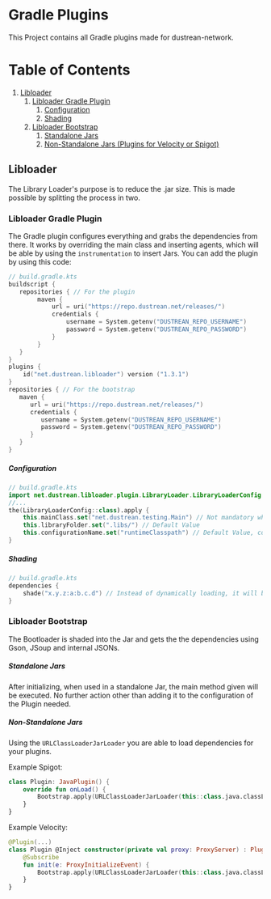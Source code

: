 # Gradle Plugins

This Project contains all Gradle plugins made for dustrean-network.

# Table of Contents

1. [Libloader](#libloader)
   1. [Libloader Gradle Plugin](#libloader-gradle-plugin)
      1. [Configuration](#configuration)
      2. [Shading](#shading)
   2. [Libloader Bootstrap](#libloader-bootstrap)
      1. [Standalone Jars](#standalone-jars)
      2. [Non-Standalone Jars (Plugins for Velocity or Spigot)](#non-standalone-jars)

## Libloader

The Library Loader's purpose is to reduce the .jar size.
This is made possible by splitting the process in two.

### Libloader Gradle Plugin

The Gradle plugin configures everything and grabs the dependencies from there.
It works by overriding the main class and inserting agents, which will be able by using the `instrumentation` to insert Jars.
You can add the plugin by using this code:

```kotlin
// build.gradle.kts
buildscript {
   repositories { // For the plugin
        maven { 
            url = uri("https://repo.dustrean.net/releases/")
            credentials {
                username = System.getenv("DUSTREAN_REPO_USERNAME")
                password = System.getenv("DUSTREAN_REPO_PASSWORD")
            }
        }
   }
}
plugins {
    id("net.dustrean.libloader") version ("1.3.1")
}
repositories { // For the bootstrap
   maven { 
      url = uri("https://repo.dustrean.net/releases/")
      credentials {
         username = System.getenv("DUSTREAN_REPO_USERNAME")
         password = System.getenv("DUSTREAN_REPO_PASSWORD")
      }
   }
}
```

##### Configuration

```kotlin
// build.gradle.kts
import net.dustrean.libloader.plugin.LibraryLoader.LibraryLoaderConfig
//...
the(LibraryLoaderConfig::class).apply {
    this.mainClass.set("net.dustrean.testing.Main") // Not mandatory when using non-standalone Jars, see chapter Bootloader
    this.libraryFolder.set(".libs/") // Default Value
    this.configurationName.set("runtimeClasspath") // Default Value, configuration to use for dependencies
}
```

##### Shading

```kotlin
// build.gradle.kts
dependencies {
    shade("x.y.z:a:b.c.d") // Instead of dynamically loading, it will be put in the Jar 
}
```

### Libloader Bootstrap

The Bootloader is shaded into the Jar and gets the the dependencies using Gson, JSoup and internal JSONs.

##### Standalone Jars

After initializing, when used in a standalone Jar, the main method given will be executed.
No further action other than adding it to the configuration of the Plugin needed.

##### Non-Standalone Jars

Using the `URLClassLoaderJarLoader` you are able to load dependencies for your plugins.

Example Spigot:

```kotlin
class Plugin: JavaPlugin() {
    override fun onLoad() {
        Bootstrap.apply(URLClassLoaderJarLoader(this::class.java.classLoader as URLClassLoader))
    }
}
```

Example Velocity:

```kotlin
@Plugin(...)
class Plugin @Inject constructor(private val proxy: ProxyServer) : PluginContainer {
    @Subscribe
    fun init(e: ProxyInitializeEvent) {
        Bootstrap.apply(URLClassLoaderJarLoader(this::class.java.classLoader as URLClassLoader))
    }
}
```
